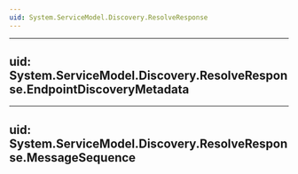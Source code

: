 ```yaml
---
uid: System.ServiceModel.Discovery.ResolveResponse
---
```


---
uid: System.ServiceModel.Discovery.ResolveResponse.EndpointDiscoveryMetadata
---

---
uid: System.ServiceModel.Discovery.ResolveResponse.MessageSequence
---
